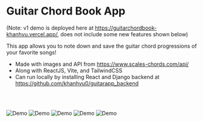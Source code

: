# Guitar Chord Book App

(Note: v1 demo is deployed here at https://guitarchordbook-khanhvu.vercel.app/, does not include some new features shown below)
  
This app allows you to note down and save the guitar chord progressions of your favorite songs!

- Made with images and API from https://www.scales-chords.com/api/
- Along with ReactJS, Vite, and TailwindCSS
- Can run locally by installing React and Django backend at https://github.com/khanhvu0/guitarapp_backend

<br />
<br />

![Demo](https://github.com/khanhvu0/guitarapp_frontend/blob/main/Screenshot%202023-11-26%20at%207.03.35%20PM.png)
![Demo](https://github.com/khanhvu0/guitarapp_frontend/blob/main/Screenshot%202023-11-26%20at%207.05.41%20PM.png)
![Demo](https://github.com/khanhvu0/guitarapp_frontend/blob/main/Screenshot%202023-11-26%20at%207.04.30%20PM.png)
![Demo](https://github.com/khanhvu0/guitarapp_frontend/blob/main/Screenshot%202023-10-13%20at%2010.05.41%20AM.png)
![Demo](https://github.com/khanhvu0/guitarapp_frontend/blob/main/Screenshot%202023-10-13%20at%2010.07.02%20AM.png)

